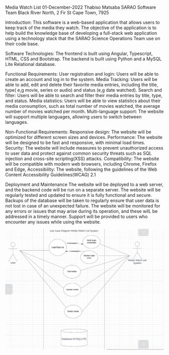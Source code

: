 Media Watch List
01-December-2022
Thabiso Matsaba 
SARAO Software Team
Black River North, 2 Fir St
Cape Town, 7925

Introduction:
This software is a web-based application that allows users to keep track of the media they watch. The objective of the	application is to help build the knowledge base of developing a full-stack web application using a technology stack that the SARAO Science Operations Team use on their code base.

Software Technologies:
The frontend is built using Angular,  Typescript, HTML, CSS and Bootstrap. The backend is built using Python and a MySQL Lite Relational database.

Functional Requirements:
User registration and login: Users will be able to create an account and log in to the system.
Media Tracking: Users will be able to add, edit and delete their favorite media entries,  including the title, type( e,g movie, series or audio) and status (e,g date watched).
Search and filter: Users will be able to search and filter their media entries by title, type, and status.
Media statistics: Users will be able to view statistics about their media consumption, such as total number of movies watched, the average number of movies watched per month.
Multi-language support: The website will support multiple languages, allowing users to switch between languages.


Non-Functional Requirements: 
Responsive design: The website will be optimized for different screen sizes and devices.
Performance: The website will be designed to be fast and responsive, with minimal load times.
Security: The website will include measures to prevent unauthorized access to user data  and protect against common security threats such as SQL injection and cross-site scripting(XSS) attacks.
Compatibility: The website will be compatible with modern web browsers, including Chrome, Firefox and Edge,
Accessibility: The website, following the guidelines of the Web Content Accessibility Guidelines(WCAG) 2.1


Deployment and Maintenance
The website will be  deployed to a web server, and the backend code will be run on a separate server. 
The website will be regularly tested and updated to ensure it is fully functional and secure.
Backups of the database will be taken to regularly ensure that user data is not lost in case of an unexpected failure.
The website will be monitored for any errors or issues that may arise during its operation, and these wilL be addressed in a timely manner.
Support will be provided to users who encounter any issues while using the website.

![UML](https://github.com/220296006/MediaWatchList/blob/main/use%20case%20diagram.png)
